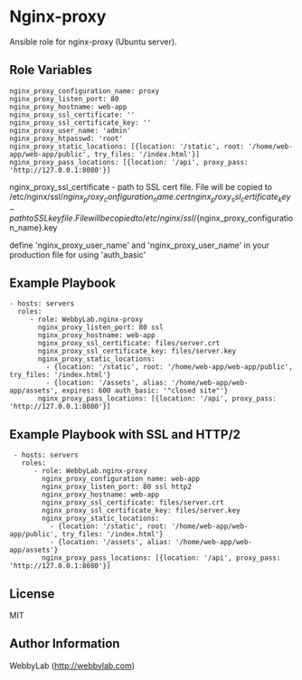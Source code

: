 Nginx-proxy
=========

Ansible role for nginx-proxy (Ubuntu server).

Role Variables
--------------
    nginx_proxy_configuration_name: proxy
    nginx_proxy_listen_port: 80
    nginx_proxy_hostname: web-app
    nginx_proxy_ssl_certificate: ''
    nginx_proxy_ssl_certificate_key: ''
    nginx_proxy_user_name: 'admin'
	nginx_proxy_htpasswd: 'root'
    nginx_proxy_static_locations: [{location: '/static', root: '/home/web-app/web-app/public', try_files: '/index.html'}]
    nginx_proxy_pass_locations: [{location: '/api', proxy_pass: 'http://127.0.0.1:8080'}]

nginx_proxy_ssl_certificate - path to SSL cert file. File will be copied to /etc/nginx/ssl/${nginx_proxy_configuration_name}.cert
nginx_proxy_ssl_certificate_key - path to SSL key file. File will be copied to /etc/nginx/ssl/${nginx_proxy_configuration_name}.key

define 'nginx_proxy_user_name' and 'nginx_proxy_user_name' in your production file for using 'auth_basic'

Example Playbook
----------------

    - hosts: servers
      roles:
         - role: WebbyLab.nginx-proxy
           nginx_proxy_listen_port: 80 ssl
           nginx_proxy_hostname: web-app
           nginx_proxy_ssl_certificate: files/server.crt
           nginx_proxy_ssl_certificate_key: files/server.key
           nginx_proxy_static_locations:
             - {location: '/static', root: '/home/web-app/web-app/public', try_files: '/index.html'}
             - {location: '/assets', alias: '/home/web-app/web-app/assets', expires: 600 auth_basic: '"closed site"'}
           nginx_proxy_pass_locations: [{location: '/api', proxy_pass: 'http://127.0.0.1:8080'}]



 Example Playbook with SSL and HTTP/2
 ------------------------------------

     - hosts: servers
       roles:
          - role: WebbyLab.nginx-proxy
            nginx_proxy_configuration_name: web-app
            nginx_proxy_listen_port: 80 ssl http2
            nginx_proxy_hostname: web-app
            nginx_proxy_ssl_certificate: files/server.crt
            nginx_proxy_ssl_certificate_key: files/server.key
            nginx_proxy_static_locations:
              - {location: '/static', root: '/home/web-app/web-app/public', try_files: '/index.html'}
              - {location: '/assets', alias: '/home/web-app/web-app/assets'}
            nginx_proxy_pass_locations: [{location: '/api', proxy_pass: 'http://127.0.0.1:8080'}]



License
-------

MIT

Author Information
------------------

WebbyLab (http://webbylab.com)
